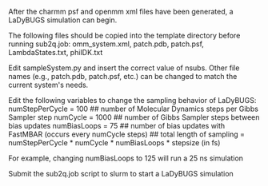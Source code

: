 After the charmm psf and openmm xml files have been generated, a LaDyBUGS simulation can begin.

The following files should be copied into the template directory before running sub2q.job:
    omm_system.xml, patch.pdb, patch.psf, LambdaStates.txt, phiIDK.txt

Edit sampleSystem.py and insert the correct value of nsubs. Other file names (e.g., patch.pdb, patch.psf, etc.)
can be changed to match the current system's needs.

Edit the following variables to change the sampling behavior of LaDyBUGS:
numStepPerCycle = 100      ## number of Molecular Dynamics steps per Gibbs Sampler step
numCycle = 1000            ## number of Gibbs Sampler steps between bias updates
numBiasLoops = 75          ## number of bias updates with FastMBAR (occurs every numCycle steps)
                           ## total length of sampling = numStepPerCycle * numCycle * numBiasLoops * stepsize (in fs)

For example, changing numBiasLoops to 125 will run a 25 ns simulation

Submit the sub2q.job script to slurm to start a LaDyBUGS simulation
